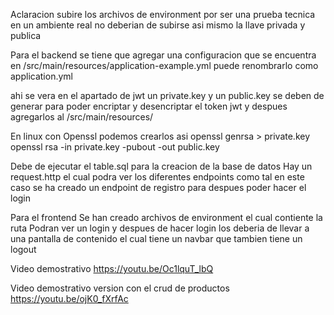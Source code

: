 Aclaracion subire los archivos de environment por ser una prueba tecnica en un ambiente real no deberian de subirse asi mismo la llave privada y publica 


Para el backend se tiene que agregar una configuracion que se encuentra en /src/main/resources/application-example.yml puede renombrarlo como application.yml

ahi se vera en el apartado de jwt un private.key y un public.key se deben de generar para poder encriptar y desencriptar el token jwt y despues agregarlos al /src/main/resources/
 
En linux con Openssl podemos crearlos asi 
openssl genrsa > private.key
openssl rsa -in private.key -pubout -out public.key


Debe de ejecutar el table.sql para la creacion de la base de datos
Hay un request.http el cual podra ver los diferentes endpoints como tal en este caso se ha creado un endpoint de registro para despues poder hacer el login


Para el frontend Se han creado archivos de environment el cual contiente la ruta 
Podran ver un login y despues de hacer login los deberia de llevar a una pantalla de contenido el cual tiene un navbar que tambien tiene un logout

Video demostrativo 
https://youtu.be/Oc1lquT_lbQ

Video demostrativo version con el crud de productos
https://youtu.be/ojK0_fXrfAc
